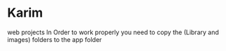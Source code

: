 # Karim
web projects
In Order to work properly you need to copy the (Library and images) folders to the app folder
